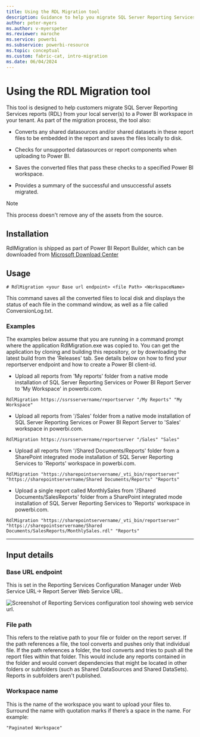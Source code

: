 ```yaml
---
title: Using the RDL Migration tool
description: Guidance to help you migrate SQL Server Reporting Services reports (RDL) from your local server(s) to a Power BI workspace in your tenant.
author: peter-myers
ms.author: v-myerspeter
ms.reviewer: maroche
ms.service: powerbi
ms.subservice: powerbi-resource
ms.topic: conceptual
ms.custom: fabric-cat, intro-migration
ms.date: 06/04/2024
---
```


# Using the RDL Migration tool
This tool is designed to help customers migrate SQL Server Reporting Services reports (RDL) from your local server(s) to a Power BI workspace in your tenant.  As part of the migration process, the tool also:

- Converts any shared datasources and/or shared datasets in these report files to be embedded in the report and saves the files locally to disk.

- Checks for unsupported datasources or report components when uploading to Power BI.

- Saves the converted files that pass these checks to a specified Power BI workspace.

- Provides a summary of the successful and unsuccessful assets migrated.

>[!NOTE]
> This process doesn't remove any of the assets from the source.

## Installation

RdlMigration is shipped as part of Power BI Report Builder, which can be downloaded from [Microsoft Download Center](https://www.microsoft.com/download/details.aspx?id=105942)

## Usage

```
# RdlMigration <your Base url endpoint> <file Path> <WorkspaceName>
```

This command saves all the converted files to local disk and displays the status of each file in the command window, as well as a file called ConversionLog.txt.

### Examples

The examples below assume that you are running in a command prompt where the application RdlMigration.exe was copied to. You can get the application by cloning and building this repository, or by downloading the latest build from the 'Releases' tab. See details below on how to find your reportserver endpoint and how to create a Power BI client-id.

- Upload  all reports from 'My reports' folder from a native mode installation of SQL Server Reporting Services or Power BI Report Server to 'My Workspace' in powerbi.com.
    
 ```
 RdlMigration https://ssrsservername/reportserver "/My Reports" "My Workspace"
 ```
    
- Upload  all reports from '/Sales' folder from a native mode installation of SQL Server Reporting Services or Power BI Report Server to 'Sales' workspace in powerbi.com.
    
 ```
 RdlMigration https://ssrsservername/reportserver "/Sales" "Sales"
 ```

- Upload all reports from '/Shared Documents/Reports' folder from a SharePoint integrated mode installation of SQL Server Reporting Services to 'Reports' workspace in powerbi.com.
    
```
RdlMigration "https://sharepointservername/_vti_bin/reportserver" "https://sharepointservername/Shared Documents/Reports" "Reports"
```

- Upload a single report called MonthlySales from '/Shared Documents/SalesReports' folder from a SharePoint integrated mode installation of SQL Server Reporting Services to 'Reports' workspace in powerbi.com.
    
```
RdlMigration "https://sharepointservername/_vti_bin/reportserver" "https://sharepointservername/Shared Documents/SalesReports/MonthlySales.rdl" "Reports"
```
---
## Input details

### Base URL endpoint

This is set in the Reporting Services Configuration Manager under Web Service URL-> Report Server Web Service URL.

![Screenshot of Reporting Services configuration tool showing web service url.](media/using-rdl-migration-tool/config-tool-web-service-url.png)

### File path

This refers to the relative path to your file or folder on the report server. If the path references a file, the tool converts and pushes only that individual file. If the path references a folder, the tool converts and tries to push all the report files within that folder. This would include any reports contained in the folder and would convert dependencies that might be located in other folders or subfolders (such as Shared DataSources and Shared DataSets). Reports in subfolders aren't published.

### Workspace name

This is the name of the workspace you want to upload your files to. Surround the name with quotation marks if there’s  a space in the name. For example:
```
"Paginated Workspace"
```
